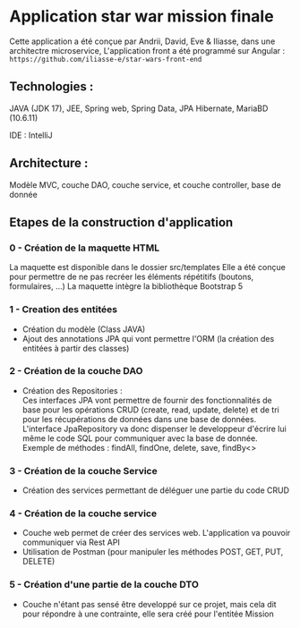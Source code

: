 # Application star war mission finale

Cette application a été conçue par Andrii, David, Eve & Iliasse, dans une architectre microservice,
L'application front a été programmé sur Angular :
`https://github.com/iliasse-e/star-wars-front-end`

## Technologies :

JAVA (JDK 17), JEE, Spring web, Spring Data, JPA Hibernate, MariaBD (10.6.11)

IDE : IntelliJ

## Architecture :

Modèle MVC, couche DAO, couche service, et couche controller, base de donnée

## Etapes de la construction d'application

### 0 - Création de la maquette HTML

La maquette est disponible dans le dossier src/templates
Elle a été conçue pour permettre de ne pas recréer les éléments répétitifs (boutons, formulaires, ...)
La maquette intègre la bibliothèque Bootstrap 5

### 1 - Creation des entitées

- Création du modèle (Class JAVA)
- Ajout des annotations JPA qui vont permettre l'ORM (la création des entitées à partir des classes)

### 2 - Création de la couche DAO

- Création des Repositories : </br>
Ces interfaces JPA vont permettre de fournir des fonctionnalités de base pour les opérations CRUD (create, read, update, delete) et de tri pour les récupérations de données dans une base de données.
L'interface JpaRepository va donc dispenser le developpeur d'écrire lui même le code SQL pour communiquer avec la base de donnée. </br>
Exemple de méthodes : findAll, findOne, delete, save, findBy<<Property>>

### 3 - Création de la couche Service

- Création des services permettant de déléguer une partie du code CRUD

### 4 - Création de la couche service

- Couche web permet de créer des services web. L'application va pouvoir communiquer via Rest API
- Utilisation de Postman (pour manipuler les méthodes POST, GET, PUT, DELETE)

### 5 - Création d'une partie de la couche DTO

- Couche n'étant pas sensé être developpé sur ce projet, mais cela dit pour répondre à une contrainte, elle sera créé pour l'entitée Mission
